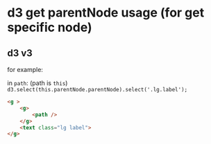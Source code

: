 # d3 get parentNode usage (for get specific node)
## d3 v3 
for example:

in `path`: 
(path is `this`)
`d3.select(this.parentNode.parentNode).select('.lg.label');`

```html
<g >
    <g>
        <path />
    </g>
    <text class="lg label">
</g>
```
